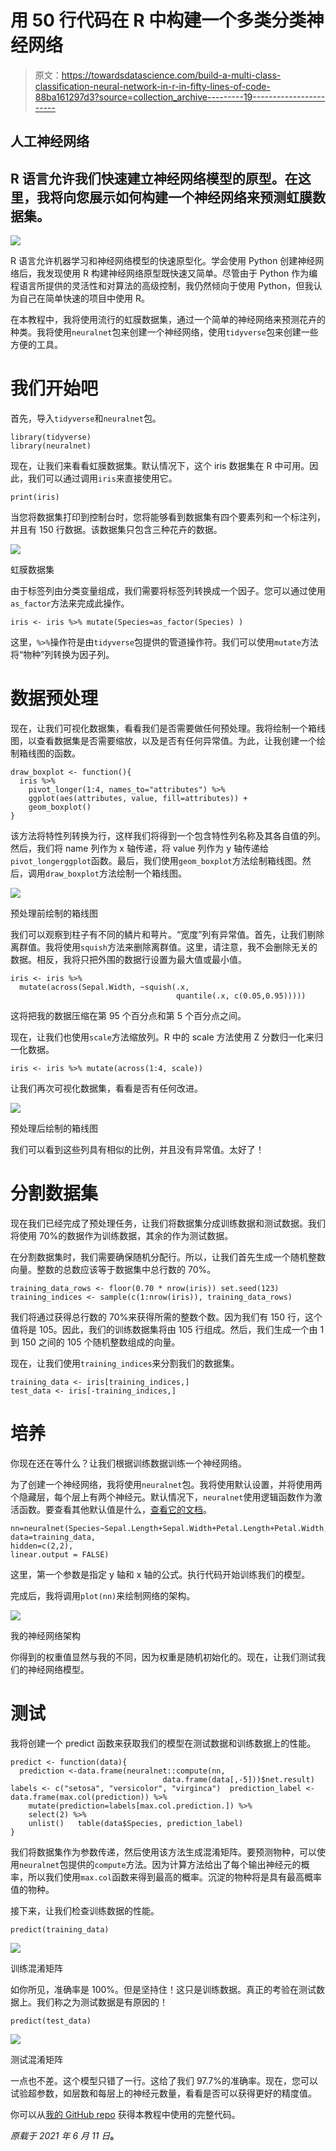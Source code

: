 # 用 50 行代码在 R 中构建一个多类分类神经网络

> 原文：<https://towardsdatascience.com/build-a-multi-class-classification-neural-network-in-r-in-fifty-lines-of-code-88ba161297d3?source=collection_archive---------19----------------------->

## 人工神经网络

## R 语言允许我们快速建立神经网络模型的原型。在这里，我将向您展示如何构建一个神经网络来预测虹膜数据集。

![](img/89b56c48a2415aa83ad5dc5a1bbeab8d.png)

R 语言允许机器学习和神经网络模型的快速原型化。学会使用 Python 创建神经网络后，我发现使用 R 构建神经网络原型既快速又简单。尽管由于 Python 作为编程语言所提供的灵活性和对算法的高级控制，我仍然倾向于使用 Python，但我认为自己在简单快速的项目中使用 R。

在本教程中，我将使用流行的虹膜数据集，通过一个简单的神经网络来预测花卉的种类。我将使用`neuralnet`包来创建一个神经网络，使用`tidyverse`包来创建一些方便的工具。

# 我们开始吧

首先，导入`tidyverse`和`neuralnet`包。

```
library(tidyverse) 
library(neuralnet)
```

现在，让我们来看看虹膜数据集。默认情况下，这个 iris 数据集在 R 中可用。因此，我们可以通过调用`iris`来直接使用它。

```
print(iris)
```

当您将数据集打印到控制台时，您将能够看到数据集有四个要素列和一个标注列，并且有 150 行数据。该数据集只包含三种花卉的数据。

![](img/08a62f4e1852aed2b12ed4962e09da7c.png)

虹膜数据集

由于标签列由分类变量组成，我们需要将标签列转换成一个因子。您可以通过使用`as_factor`方法来完成此操作。

```
iris <- iris %>% mutate(Species=as_factor(Species) )
```

这里，`%>%`操作符是由`tidyverse`包提供的管道操作符。我们可以使用`mutate`方法将“物种”列转换为因子列。

# 数据预处理

现在，让我们可视化数据集，看看我们是否需要做任何预处理。我将绘制一个箱线图，以查看数据集是否需要缩放，以及是否有任何异常值。为此，让我创建一个绘制箱线图的函数。

```
draw_boxplot <- function(){ 
  iris %>% 
    pivot_longer(1:4, names_to="attributes") %>%      
    ggplot(aes(attributes, value, fill=attributes)) +
    geom_boxplot() 
}
```

该方法将特性列转换为行，这样我们将得到一个包含特性列名称及其各自值的列。然后，我们将 name 列作为 x 轴传递，将 value 列作为 y 轴传递给`pivot_longerggplot`函数。最后，我们使用`geom_boxplot`方法绘制箱线图。然后，调用`draw_boxplot`方法绘制一个箱线图。

![](img/6fcc78acc14069f99f1f8d1a76a41f10.png)

预处理前绘制的箱线图

我们可以观察到柱子有不同的鳞片和萼片。“宽度”列有异常值。首先，让我们剔除离群值。我将使用`squish`方法来删除离群值。这里，请注意，我不会删除无关的数据。相反，我将只把外围的数据行设置为最大值或最小值。

```
iris <- iris %>% 
  mutate(across(Sepal.Width, ~squish(.x, 
                                     quantile(.x, c(0.05,0.95)))))
```

这将把我的数据压缩在第 95 个百分点和第 5 个百分点之间。

现在，让我们也使用`scale`方法缩放列。R 中的 scale 方法使用 Z 分数归一化来归一化数据。

```
iris <- iris %>% mutate(across(1:4, scale))
```

让我们再次可视化数据集，看看是否有任何改进。

![](img/d992f8180e26e98119d3ff85fd378e73.png)

预处理后绘制的箱线图

我们可以看到这些列具有相似的比例，并且没有异常值。太好了！

# 分割数据集

现在我们已经完成了预处理任务，让我们将数据集分成训练数据和测试数据。我们将使用 70%的数据作为训练数据，其余的作为测试数据。

在分割数据集时，我们需要确保随机分配行。所以，让我们首先生成一个随机整数向量。整数的总数应该等于数据集中总行数的 70%。

```
training_data_rows <- floor(0.70 * nrow(iris)) set.seed(123) training_indices <- sample(c(1:nrow(iris)), training_data_rows)
```

我们将通过获得总行数的 70%来获得所需的整数个数。因为我们有 150 行，这个值将是 105。因此，我们的训练数据集将由 105 行组成。然后，我们生成一个由 1 到 150 之间的 105 个随机整数组成的向量。

现在，让我们使用`training_indices`来分割我们的数据集。

```
training_data <- iris[training_indices,] 
test_data <- iris[-training_indices,]
```

# 培养

你现在还在等什么？让我们根据训练数据训练一个神经网络。

为了创建一个神经网络，我将使用`neuralnet`包。我将使用默认设置，并将使用两个隐藏层，每个层上有两个神经元。默认情况下，`neuralnet`使用逻辑函数作为激活函数。要查看其他默认值是什么，[查看它的文档](https://www.rdocumentation.org/packages/neuralnet/versions/1.44.2/topics/neuralnet)。

```
nn=neuralnet(Species~Sepal.Length+Sepal.Width+Petal.Length+Petal.Width, 
data=training_data, 
hidden=c(2,2), 
linear.output = FALSE)
```

这里，第一个参数是指定 y 轴和 x 轴的公式。执行代码开始训练我们的模型。

完成后，我将调用`plot(nn)`来绘制网络的架构。

![](img/2ce70ed731d59dbb02d741cbf8eea7df.png)

我的神经网络架构

你得到的权重值显然与我的不同，因为权重是随机初始化的。现在，让我们测试我们的神经网络模型。

# 测试

我将创建一个 predict 函数来获取我们的模型在测试数据和训练数据上的性能。

```
predict <- function(data){ 
  prediction <-data.frame(neuralnet::compute(nn,
                                  data.frame(data[,-5]))$net.result) labels <- c("setosa", "versicolor", "virginca")  prediction_label <- data.frame(max.col(prediction)) %>%      
    mutate(prediction=labels[max.col.prediction.]) %>% 
    select(2) %>% 
    unlist()   table(data$Species, prediction_label) 
}
```

我们将数据集作为参数传递，然后使用该方法生成混淆矩阵。要预测物种，可以使用`neuralnet`包提供的`compute`方法。因为计算方法给出了每个输出神经元的概率，所以我们使用`max.col`函数来得到最高的概率。沉淀的物种将是具有最高概率值的物种。

接下来，让我们检查训练数据的性能。

```
predict(training_data)
```

![](img/d4891d09d6b5928b8730b486cf854f1a.png)

训练混淆矩阵

如你所见，准确率是 100%。但是坚持住！这只是训练数据。真正的考验在测试数据上。我们称之为测试数据是有原因的！

```
predict(test_data)
```

![](img/300ecae60bab1a14afe56f61dcc82a53.png)

测试混淆矩阵

一点也不差。这个模型只错了一行。这给了我们 97.7%的准确率。现在，您可以试验超参数，如层数和每层上的神经元数量，看看是否可以获得更好的精度值。

你可以从[我的 GitHub repo](https://github.com/thivi/r_neuralnet_sample) 获得本教程中使用的完整代码。

*原载于 2021 年 6 月 11 日*[](https://www.thearmchaircritic.org/tech-journal/build-a-multi-class-classification-neural-network-in-r-in-fifty-lines-of-code)**。**